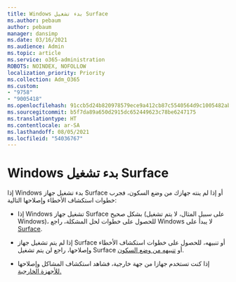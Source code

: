 ```yaml
---
title: Windows بدء تشغيل Surface
ms.author: pebaum
author: pebaum
manager: dansimp
ms.date: 03/16/2021
ms.audience: Admin
ms.topic: article
ms.service: o365-administration
ROBOTS: NOINDEX, NOFOLLOW
localization_priority: Priority
ms.collection: Adm_O365
ms.custom:
- "9758"
- "9005418"
ms.openlocfilehash: 91ccb5d24b820978579ece9a412cb87c5540564d9c1005482ab928b53a0c1a10
ms.sourcegitcommit: b5f7da89a650d2915dc652449623c78be6247175
ms.translationtype: HT
ms.contentlocale: ar-SA
ms.lasthandoff: 08/05/2021
ms.locfileid: "54036767"
---
```

# <a name="windows-doesnt-start-on-surface"></a>Windows بدء تشغيل Surface

إذا Windows بدء تشغيل جهاز Surface أو إذا لم ينته جهازك من وضع السكون، فجرب خطوات استكشاف الأخطاء وإصلاحها التالية:

- إذا Windows تشغيل جهاز Surface بشكل صحيح (على سبيل المثال، لا يتم تشغيل Windows)، للحصول على خطوات لحل المشكلة، راجع Windows لا يبدأ على [Surface](https://support.microsoft.com/surface/windows-doesn-t-start-on-surface-3dd47ea1-472a-4514-c8e1-ff81bd72be5c).

- إذا لم يتم تشغيل جهاز Surface أو تنبيهه، للحصول على خطوات استكشاف الأخطاء وإصلاحها، راجع لن يتم تشغيل Surface أو [تنبيهه من وضع السكون](https://support.microsoft.com/surface/surface-won-t-turn-on-or-wake-from-sleep-1e181652-3db8-5ca1-9649-7390fafb102a).

- إذا كنت تستخدم جهازا من جهة خارجية، فشاهد استكشاف المشاكل وإصلاحها [للأجهزة الخارجية.](https://support.microsoft.com/topic/b6f3408d-dac9-43e2-82f6-e620ca783636)

